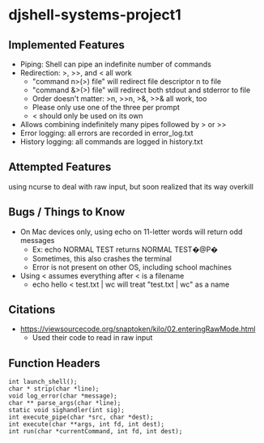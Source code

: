 # djshell-systems-project1

## Implemented Features
- Piping: Shell can pipe an indefinite number of commands
- Redirection: >, >>, and < all work
    - "command n>(>) file" will redirect file descriptor n to file
    - "command &>(>) file" will redirect both stdout and stderror to file
    - Order doesn't matter: >n, >>n, >&, >>& all work, too
    - Please only use one of the three per prompt
    - < should only be used on its own
- Allows combining indefinitely many pipes followed by > or >>
- Error logging: all errors are recorded in error_log.txt
- History logging: all commands are logged in history.txt

## Attempted Features
using ncurse to deal with raw input, but soon realized that its way overkill

## Bugs / Things to Know
- On Mac devices only, using echo on 11-letter words will return odd messages
    - Ex: echo NORMAL TEST returns NORMAL TEST�@P�
    - Sometimes, this also crashes the terminal
    - Error is not present on other OS, including school machines
- Using < assumes everything after < is a filename
    - echo hello < test.txt | wc will treat "test.txt | wc" as a name

## Citations
 - https://viewsourcecode.org/snaptoken/kilo/02.enteringRawMode.html
    - Used their code to read in raw input


## Function Headers
```
int launch_shell();
char * strip(char *line);
void log_error(char *message);
char ** parse_args(char *line);
static void sighandler(int sig);
int execute_pipe(char *src, char *dest);
int execute(char **args, int fd, int dest);
int run(char *currentCommand, int fd, int dest);
```
